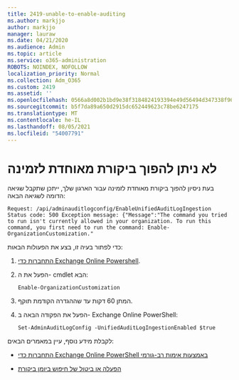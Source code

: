 ```yaml
---
title: 2419-unable-to-enable-auditing
ms.author: markjjo
author: markjjo
manager: lauraw
ms.date: 04/21/2020
ms.audience: Admin
ms.topic: article
ms.service: o365-administration
ROBOTS: NOINDEX, NOFOLLOW
localization_priority: Normal
ms.collection: Adm_O365
ms.custom: 2419
ms.assetid: ''
ms.openlocfilehash: 0566a8d002b1bd9e38f3184824193394e49d56494d347338f96cfcdfdb758f4c
ms.sourcegitcommit: b5f7da89a650d2915dc652449623c78be6247175
ms.translationtype: MT
ms.contentlocale: he-IL
ms.lasthandoff: 08/05/2021
ms.locfileid: "54007791"
---
```

# <a name="unable-to-enable-unified-auditing"></a>לא ניתן להפוך ביקורת מאוחדת לזמינה

בעת ניסיון להפוך ביקורת מאוחדת לזמינה עבור הארגון שלך, ייתכן שתקבל שגיאה הדומה לשגיאה הבאה:

```
Request: /api/adminauditlogconfig/EnableUnifiedAuditLogIngestion Status code: 500 Exception message: {"Message":"The command you tried to run isn't currently allowed in your organization. To run this command, you first need to run the command: Enable-OrganizationCustomization."
```

כדי לפתור בעיה זו, בצע את הפעולות הבאות:

1. [התחברות כדי Exchange Online Powershell](https://docs.microsoft.com/powershell/exchange/exchange-online/connect-to-exchange-online-powershell/connect-to-exchange-online-powershell).

2. הפעל את ה- cmdlet הבא:

   ```
   Enable-OrganizationCustomization
   ```

3. המתן 60 דקות עד שההגדרה הקודמת תוקף.

4. הפעל את הפקודה הבאה ב- Exchange Online PowerShell:

   ```
   Set-AdminAuditLogConfig -UnifiedAuditLogIngestionEnabled $true
   ```

לקבלת מידע נוסף, עיין במאמרים הבאים:

- [התחברות כדי Exchange Online PowerShell באמצעות אימות רב-גורמי](https://docs.microsoft.com/powershell/exchange/exchange-online/connect-to-exchange-online-powershell/mfa-connect-to-exchange-online-powershell)

-  [הפעלה או ביטול של חיפוש ביומן ביקורת](https://docs.microsoft.com/microsoft-365/compliance/turn-audit-log-search-on-or-off)
